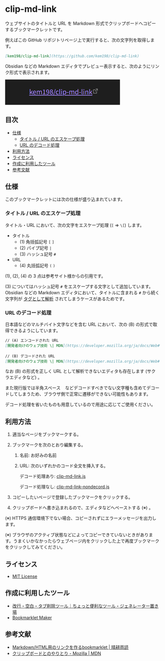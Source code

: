 <!-- omit in toc -->
# clip-md-link

ウェブサイトのタイトルと URL を Markdown 形式でクリップボードへコピーするブックマークレットです。

例えばこの GitHub リポジトリページ上で実行すると、次の文字列を取得します。

```md
[kem198/clip-md-link](https://github.com/kem198/clip-md-link)
```

Obsidian などの Markdown エディタでプレビュー表示すると、次のようにリンク形式で表示されます。

![preview](images/preview.png)

<!-- omit in toc -->
## 目次

- [仕様](#仕様)
    - [タイトル / URL のエスケープ処理](#タイトル--url-のエスケープ処理)
    - [URL のデコード処理](#url-のデコード処理)
- [利用方法](#利用方法)
- [ライセンス](#ライセンス)
- [作成に利用したツール](#作成に利用したツール)
- [参考文献](#参考文献)

## 仕様

このブックマークレットには次の仕様が盛り込まれています。

### タイトル / URL のエスケープ処理

タイトル・URL において、次の文字をエスケープ処理 (`[` ⇒ `\[`) します。

- タイトル
    - (1) 角括弧記号 `[` `]`
    - (2) パイプ記号 `|`
    - (3) ハッシュ記号 `#`
- URL
    - (4) 丸括弧記号 `(` `)`

(1), (2), (4) の 3 点は参考サイト様からの引用です。

(3) についてはハッシュ記号 `#` をエスケープする文字として追加しています。Obsidian などの Markdown エディタにおいて、タイトルに含まれる `#` から続く文字列が [タグとして解析](https://publish.obsidian.md/help-ja/ガイド/タグの操作) されてしまうケースがあるためです。

### URL のデコード処理

日本語などのマルチバイト文字などを含む URL において、次の (B) の形式で取得できるようにしています。

```md
// (A) エンコードされた URL
[開発者向けのウェブ技術 \| MDN](https://developer.mozilla.org/ja/docs/Web#%E3%82%A6%E3%82%A7%E3%83%96%E9%96%8B%E7%99%BA%E8%80%85%E3%81%AE%E3%81%9F%E3%82%81%E3%81%AE%E3%83%89%E3%82%AD%E3%83%A5%E3%83%A1%E3%83%B3%E3%83%88)

// (B) デコードされた URL
[開発者向けのウェブ技術 \| MDN](https://developer.mozilla.org/ja/docs/Web#ウェブ開発者のためのドキュメント)
```

なお (B) の形式を正しく URL として解析できないエディタも存在します (サクラエディタなど) 。

また現行版では半角スペース ` ` などデコードすべきでない文字種も含めてデコードしてしまうため、ブラウザ側で正常に遷移ができない可能性もあります。

デコード処理を省いたものも用意しているので用途に応じてご使用ください。

## 利用方法

1. 適当なページをブックマークする。
2. ブックマークを次のとおり編集する。
    1. 名前: お好みの名前
    2. URL: 次のいずれかのコード全文を挿入する。

        デコード処理あり: [clip-md-link.js](clip-md-link.js)

        デコード処理なし: [clip-md-link-nondecord.js](clip-md-link-nondecord.js)

3. コピーしたいページで登録したブックマークをクリックする。
4. クリップボードへ書き込まれるので、エディタなどへペーストする (※) 。

(※) HTTPS 通信環境下でない場合、コピーされずにエラーメッセージを出力します。

(※) ブラウザのアクティブ状態などによってコピーできていないときがあります。うまくいかなかったらウェブページ内をクリックした上で再度ブックマークをクリックしてみてください。

## ライセンス

- [MIT License](LICENSE)

## 作成に利用したツール

- [改行・空白・タブ削除ツール｜ちょっと便利なツール・ジェネレーター置き場](https://html-css-javascript.com/n-space-tab/)
- [Bookmarklet Maker](https://caiorss.github.io/bookmarklet-maker/)

## 参考文献

- [Markdown/HTML用のリンクを作るbookmarklet \| 晴耕雨読](https://tex2e.github.io/blog/javascript/bookmarklet-for-links)
- [クリップボードとのやりとり - Mozilla \| MDN](https://developer.mozilla.org/ja/docs/Mozilla/Add-ons/WebExtensions/Interact_with_the_clipboard#ブラウザーの互換性)
